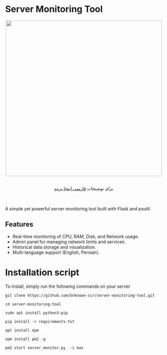 # Server Monitoring Tool
<div align="center"><img src="https://uploadkon.ir/uploads/c83d11_25Screenshot-7.jpg" width="500"></div>
<div align="center"><br>

برای توضیحات <a href="https://github.com/Unknown-sir/server-monitoring-tool/blob/main/README-fa.md"> فارسی اینجا بزنید </a>
</div>
<br><br>
A simple yet powerful server monitoring tool built with Flask and psutil.

## Features
- Real-time monitoring of CPU, RAM, Disk, and Network usage.
- Admin panel for managing network limits and services.
- Historical data storage and visualization.
- Multi-language support (English, Persian).

# Installation script
To install, simply run the following commands on your server
```
git clone https://github.com/Unknown-sir/server-monitoring-tool.git
```
```
cd server-monitoring-tool
```
```
sudo apt install python3-pip
```
```
pip install -r requirements.txt
```
```
apt install npm
```
```
npm install pm2 -g
```
```
pm2 start server_monitor.py  -i max
```

